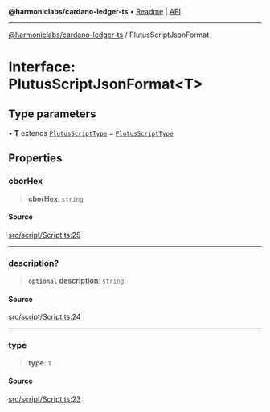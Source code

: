 **@harmoniclabs/cardano-ledger-ts** • [Readme](../README.md) \| [API](../globals.md)

***

[@harmoniclabs/cardano-ledger-ts](../README.md) / PlutusScriptJsonFormat

# Interface: PlutusScriptJsonFormat\<T\>

## Type parameters

• **T** extends [`PlutusScriptType`](../type-aliases/PlutusScriptType.md) = [`PlutusScriptType`](../type-aliases/PlutusScriptType.md)

## Properties

### cborHex

> **cborHex**: `string`

#### Source

[src/script/Script.ts:25](https://github.com/HarmonicLabs/cardano-ledger-ts/blob/d1659b0/src/script/Script.ts#L25)

***

### description?

> **`optional`** **description**: `string`

#### Source

[src/script/Script.ts:24](https://github.com/HarmonicLabs/cardano-ledger-ts/blob/d1659b0/src/script/Script.ts#L24)

***

### type

> **type**: `T`

#### Source

[src/script/Script.ts:23](https://github.com/HarmonicLabs/cardano-ledger-ts/blob/d1659b0/src/script/Script.ts#L23)
